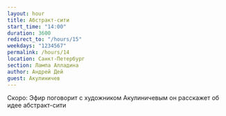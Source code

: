 ```yaml
---
layout: hour
title: Абстракт-сити
start_time: "14:00"
duration: 3600
redirect_to: "/hours/15"
weekdays: "1234567"
permalink: /hours/14
location: Санкт-Петербург
section: Лампа Алладина
author: Андрей Дей
guest: Акулиничев  
---
```


Скоро: Эфир поговорит с художником Акулиничевым он расскажет об идее абстракт-сити
